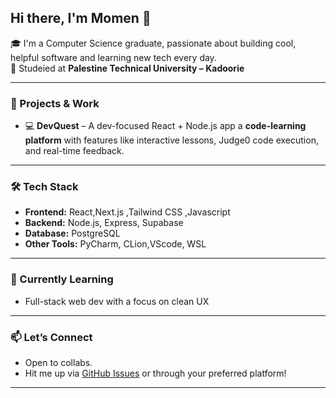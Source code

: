 ## Hi there, I'm Momen 👋

🎓 I'm a Computer Science graduate, passionate about building cool, helpful software and learning new tech every day.  
📍 Studeied at **Palestine Technical University – Kadoorie**

---

### 🚀 Projects & Work
- 💻 **DevQuest** – A dev-focused React + Node.js app a **code-learning platform** with features like interactive lessons, Judge0 code execution, and real-time feedback.
---

### 🛠 Tech Stack
- **Frontend:** React,Next.js ,Tailwind CSS ,Javascript
- **Backend:** Node.js, Express, Supabase  
- **Database:** PostgreSQL  
- **Other Tools:** PyCharm, CLion,VScode, WSL  

---

### 🌱 Currently Learning
- Full-stack web dev with a focus on clean UX

---


### 📫 Let’s Connect
- Open to collabs.
- Hit me up via [GitHub Issues](https://github.com/momen165/momen165/issues) or through your preferred platform!

---
